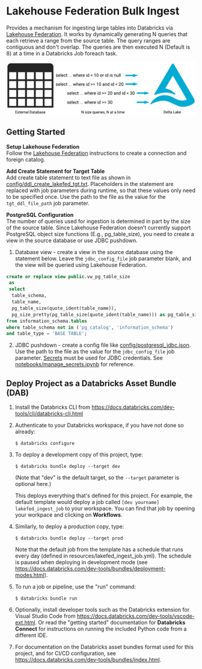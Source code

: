 # Lakehouse Federation Bulk Ingest

Provides a mechanism for ingesting large tables into Databricks via [Lakehouse Federation](https://docs.databricks.com/en/query-federation/index.html). It works by dynamically generating N queries that each retrieve a range from the source table. The query ranges are contiguous and don't overlap. The queries are then executed N (Default is 8) at a time in a Databricks Job foreach task.

![Lakehouse Federation ingest diagram](assets/lakefed_ingest_diagram.png "Lakehouse Federation ingest diagram")

## Getting Started

**Setup Lakehouse Federation**   
Follow the [Lakehouse Federation](https://docs.databricks.com/en/query-federation/index.html) instructions to create a connection and foreign catalog.

**Add Create Statement for Target Table**  
Add create table statement to text file as shown in [config/ddl_create_lakefed_tgt.txt](config/ddl_create_lakefed_tgt.txt). Placeholders in the statement are replaced with job parameters during runtime, so that these values only need to be specified once. Use the path to the file as the value for the `tgt_ddl_file_path` job parameter.

**PostgreSQL Configuration**  
The number of queries used for ingestion is determined in part by the size of the source table. Since Lakehouse Federation doesn't currently support PostgreSQL object size functions (E.g., pg_table_size), you need to create a view in the source database or use JDBC pushdown.

1. Database view - create a view in the source database using the statement below. Leave the `jdbc_config_file` job parameter blank, and the view will be queried using Lakehouse Federation.

```sql
create or replace view public.vw_pg_table_size
 as
 select
  table_schema,
  table_name,
  pg_table_size(quote_ident(table_name)),
  pg_size_pretty(pg_table_size(quote_ident(table_name))) as pg_table_size_pretty
from information_schema.tables
where table_schema not in ('pg_catalog', 'information_schema')
and table_type = 'BASE TABLE';
```

2. JDBC pushdown - create a config file like [config/postgresql_jdbc.json](config/postgresql_jdbc.json). Use the path to the file as the value for the `jdbc_config_file` job parameter. [Secrets](https://learn.microsoft.com/en-us/azure/databricks/security/secrets/) must be used for JDBC credentials. See [notebooks/manage_secrets.ipynb](notebooks/manage_secrets.ipynb) for reference.

## Deploy Project as a Databricks Asset Bundle (DAB)

1. Install the Databricks CLI from https://docs.databricks.com/dev-tools/cli/databricks-cli.html

2. Authenticate to your Databricks workspace, if you have not done so already:
    ```
    $ databricks configure
    ```

3. To deploy a development copy of this project, type:
    ```
    $ databricks bundle deploy --target dev
    ```
    (Note that "dev" is the default target, so the `--target` parameter
    is optional here.)

    This deploys everything that's defined for this project.
    For example, the default template would deploy a job called
    `[dev yourname] lakefed_ingest_job` to your workspace.
    You can find that job by opening your workpace and clicking on **Workflows**.

4. Similarly, to deploy a production copy, type:
   ```
   $ databricks bundle deploy --target prod
   ```

   Note that the default job from the template has a schedule that runs every day
   (defined in resources/lakefed_ingest_job.yml). The schedule
   is paused when deploying in development mode (see
   https://docs.databricks.com/dev-tools/bundles/deployment-modes.html).

5. To run a job or pipeline, use the "run" command:
   ```
   $ databricks bundle run
   ```

6. Optionally, install developer tools such as the Databricks extension for Visual Studio Code from
   https://docs.databricks.com/dev-tools/vscode-ext.html. Or read the "getting started" documentation for
   **Databricks Connect** for instructions on running the included Python code from a different IDE.

7. For documentation on the Databricks asset bundles format used
   for this project, and for CI/CD configuration, see
   https://docs.databricks.com/dev-tools/bundles/index.html.
